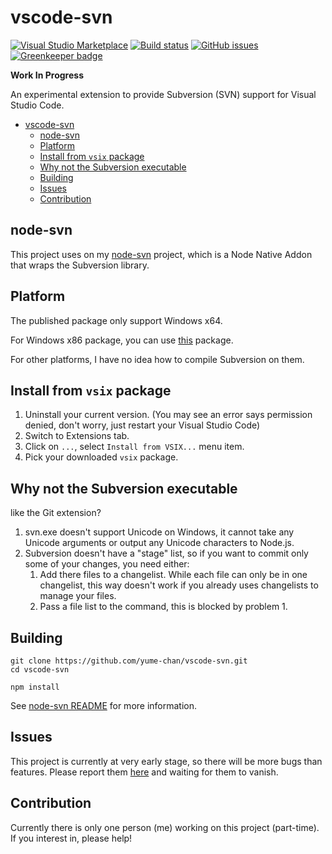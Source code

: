 # vscode-svn

[![Visual Studio Marketplace](https://img.shields.io/vscode-marketplace/v/simonchan.vscode-svn.svg)](https://marketplace.visualstudio.com/items?itemName=simonchan.vscode-svn)
[![Build status](https://ci.appveyor.com/api/projects/status/2i0hcx8jhr74d7t5/branch/master?svg=true)](https://ci.appveyor.com/project/yume-chan/vscode-svn/branch/master)
[![GitHub issues](https://img.shields.io/github/issues/yume-chan/vscode-svn.svg)](https://github.com/yume-chan/vscode-svn/issues)
[![Greenkeeper badge](https://badges.greenkeeper.io/yume-chan/vscode-svn.svg)](https://greenkeeper.io/)

**Work In Progress**

An experimental extension to provide Subversion (SVN) support for Visual Studio Code.

- [vscode-svn](#vscode-svn)
    - [node-svn](#node-svn)
    - [Platform](#platform)
    - [Install from `vsix` package](#install-from-vsix-package)
    - [Why not the Subversion executable](#why-not-the-subversion-executable)
    - [Building](#building)
    - [Issues](#issues)
    - [Contribution](#contribution)

## node-svn

This project uses on my [node-svn](https://github.com/yume-chan/node-svn) project, which is a Node Native Addon that wraps the Subversion library.

## Platform

The published package only support Windows x64.

For Windows x86 package, you can use [this](https://ci.appveyor.com/api/buildjobs/09qln5lubggj3w9r/artifacts/vsix%2Fvscode-svn-0.0.9-ia32.vsix) package.

For other platforms, I have no idea how to compile Subversion on them.

## Install from `vsix` package

1. Uninstall your current version. (You may see an error says permission denied, don't worry, just restart your Visual Studio Code)
1. Switch to Extensions tab.
1. Click on `...`, select `Install from VSIX...` menu item.
1. Pick your downloaded `vsix` package.

## Why not the Subversion executable

like the Git extension?

1. svn.exe doesn't support Unicode on Windows, it cannot take any Unicode arguments or output any Unicode characters to Node.js.
1. Subversion doesn't have a "stage" list, so if you want to commit only some of your changes, you need either:
    1. Add there files to a changelist. While each file can only be in one changelist, this way doesn't work if you already uses changelists to manage your files.
    1. Pass a file list to the command, this is blocked by problem 1.

## Building

```` shell
git clone https://github.com/yume-chan/vscode-svn.git
cd vscode-svn

npm install
````

See [node-svn README](https://github.com/yume-chan/node-svn#readme) for more information.

## Issues

This project is currently at very early stage, so there will be more bugs than features. Please report them [here](https://github.com/yume-chan/vscode-data) and waiting for them to vanish.

## Contribution

Currently there is only one person (me) working on this project (part-time). If you interest in, please help!
